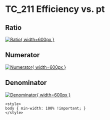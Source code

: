 # TC_211 Efficiency vs. pt

## Ratio

[![Ratio](../mtv/var/TC_211_eff_pt.png){ width=600px }](../mtv/var/TC_211_eff_pt.pdf)

## Numerator

[![Numerator](../mtv/num/TC_211_eff_pt_num.png){ width=600px }](../mtv/num/TC_211_eff_pt_num.pdf)

## Denominator

[![Denominator](../mtv/den/TC_211_eff_pt_den.png){ width=600px }](../mtv/den/TC_211_eff_pt_den.pdf)


``` {=html}
<style>
body { min-width: 100% !important; }
</style>
```
